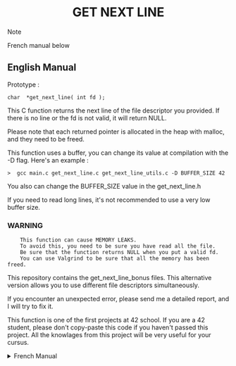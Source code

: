 <h1 align="center">
	GET NEXT LINE
</h1>

> [!NOTE]
> French manual below

## English Manual

Prototype :

```
char  *get_next_line( int fd );
```

This C function returns the next line of the file descriptor you provided.
If there is no line or the fd is not valid, it will return NULL.

Please note that each returned pointer is allocated in the heap with malloc, and they need to be freed.

This function uses a buffer, you can change its value at compilation with the -D flag. Here's an example :

```
>  gcc main.c get_next_line.c get_next_line_utils.c -D BUFFER_SIZE 42
```

You also can change the BUFFER_SIZE value in the get_next_line.h

If you need to read long lines, it's not recommended to use a very low buffer size.

### WARNING

        This function can cause MEMORY LEAKS.
        To avoid this, you need to be sure you have read all the file.
        Be sure that the function returns NULL when you put a valid fd.
        You can use Valgrind to be sure that all the memory has been freed.


This repository contains the get_next_line_bonus files.
This alternative version allows you to use different file descriptors simultaneously.

If you encounter an unexpected error, please send me a detailed report, and I will try to fix it.

This function is one of the first projects at 42 school.
If you are a 42 student, please don't copy-paste this code if you haven't passed this project.
All the knowlages from this project will be very useful for your cursus.
<details>
<summary>French Manual</summary>

Prototype :

```
char  *get_next_line( int fd );
```

Cette fonction retourne un pointeur contenant la prochaine ligne du descripteur de fichier passé en paramètre.
Si il n'y a pas de ligne ou que le descripteur de fichier n'est pas valide, la fonction retournera NULL.

Chaque pointeur retourné par la fonction sera alloué dans la mémoire de tas (heap) avec malloc, il faudra libérer chaque pointeur avec la fonction free.

Cette fonction utilise une réserve, vous pouvez changer le nombre de caractères en réserve à la compilation avec l'option -D. Voici un exemple :

```
>  gcc main.c get_next_line.c get_next_line_utils.c -D BUFFER_SIZE 42
```

Vous pouvez aussi changer la valeur "BUFFER_SIZE" directement dans get_next_line.h

Si vous avez besoin de lire de longues lignes, il n'est pas recommandé d'avoir "BUFFER_SIZE" très bas.

### ATTENTION

        Cette fonction peut causer des FUITES MEMOIRES.
        Pour éviter cela, soyez sûr de lire l'intégralité du fichier.
        Un descripteur de fichier valide retournant NULL permet de s'assurer que la fonction a libéré la mémoire.
        Vous pouvez utiliser Valgrind afin d'être sûr que toute la mémoire allouée a bien été libérée.


Ce projet contient les fichiers de get_next_line_bonus.
Cette version alternative permet d'utiliser la fonction avec différents descripteurs de fichier en même temps.

Si vous rencontrez une erreur inattendue, merci de m'envoyer un rapport détaillé du problème. J'essaierai de le régler.

Cette fonction est l'un des premiers projets de l'école 42.
Si vous êtes étudiant.e à l'école 42, ne vous contentez pas de copier-coller le code sans être capable de le refaire de vous-même.
Toutes les connaissances de ce projet seront très utiles pour la suite de votre cursus.
</details>
